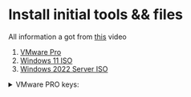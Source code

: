 # Install initial tools && files

All information a got from [this](https://www.youtube.com/watch?v=19pNfFnBfI8) video

1. [VMware Pro](https://www.vmware.com/products/workstation-pro/workstation-pro-evaluation.html)
2. [Windows 11 ISO](https://www.microsoft.com/software-download/windows11)
3. [Windows 2022 Server ISO](https://info.microsoft.com/ww-landing-windows-server-2022.html)
<details>
  <summary>VMware PRO keys:</summary>
  
    ZF3R0-FHED2-M80TY-8QYGC-NPKYF --->> This key is 100% worked for me in VM 16.2.0 build-18760230
    ZF3R0-FHED2-M80TY-8QYGC-NPKYF --->> This key is 100% worked for me up to VM 16.1.1 build-17801498
    YF390-0HF8P-M81RQ-2DXQE-M2UT6
    ZF71R-DMX85-08DQY-8YMNC-PPHV8
  
</details>